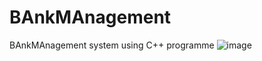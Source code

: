 # BAnkMAnagement
BAnkMAnagement system using C++ programme
![image](https://user-images.githubusercontent.com/80798531/144736254-beccd929-009e-44b3-8e8e-6bc142e11fb1.png)
